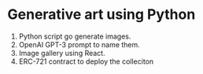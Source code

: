 # Generative art using Python

1. Python script go generate images.
2. OpenAI GPT-3 prompt to name them.
3. Image gallery using React.
4. ERC-721 contract to deploy the colleciton

<!-- checklist -->



